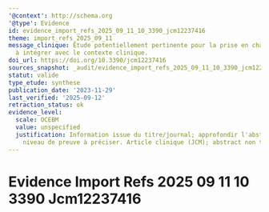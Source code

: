 ```yaml
---
'@context': http://schema.org
'@type': Evidence
id: evidence_import_refs_2025_09_11_10_3390_jcm12237416
theme: import_refs_2025_09_11
message_clinique: Étude potentiellement pertinente pour la prise en charge musculosquelettique;
  à intégrer avec le contexte clinique.
doi_url: https://doi.org/10.3390/jcm12237416
sources_snapshot: _audit/evidence_import_refs_2025_09_11_10_3390_jcm12237416.json
statut: valide
type_etude: synthese
publication_date: '2023-11-29'
last_verified: '2025-09-12'
retraction_status: ok
evidence_level:
  scale: OCEBM
  value: unspecified
  justification: Information issue du titre/journal; approfondir l'abstract pour précision;
    niveau de preuve à préciser. Article clinique (JCM); abstract non trouvé (audit).
---
```

# Evidence Import Refs 2025 09 11 10 3390 Jcm12237416

